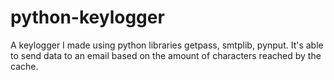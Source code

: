 # python-keylogger
A keylogger I made using python libraries getpass, smtplib, pynput. It's able to send data to an email based on the amount of characters reached by the cache.
